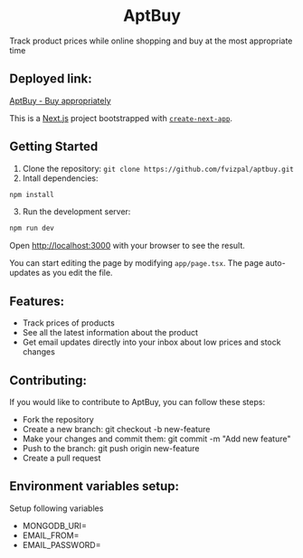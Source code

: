 <h1 align="center">AptBuy</h1>
<p align="center">
</p>
Track product prices while online shopping and buy at the most appropriate time


## Deployed link:
  <a href="https://aptbuy.vercel.app/">AptBuy - Buy appropriately</a>

This is a [Next.js](https://nextjs.org/) project bootstrapped with [`create-next-app`](https://github.com/vercel/next.js/tree/canary/packages/create-next-app).

## Getting Started

1. Clone the repository: ```git clone https://github.com/fvizpal/aptbuy.git```
2. Intall dependencies: 
```bash
npm install
```

3. Run the development server:
```bash
npm run dev
```

Open [http://localhost:3000](http://localhost:3000) with your browser to see the result.

You can start editing the page by modifying `app/page.tsx`. The page auto-updates as you edit the file.


## Features:
- Track prices of products
- See all the latest information about the product
- Get email updates directly into your inbox about low prices and stock changes
  
## Contributing: 
If you would like to contribute to AptBuy, you can follow these steps:

* Fork the repository
* Create a new branch: git checkout -b new-feature
* Make your changes and commit them: git commit -m "Add new feature"
* Push to the branch: git push origin new-feature
* Create a pull request

## Environment variables setup:
Setup following variables
* MONGODB_URI=
* EMAIL_FROM=
* EMAIL_PASSWORD=
